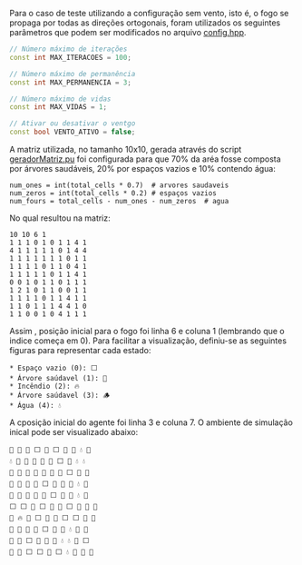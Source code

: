 Para o caso de teste utilizando a configuração sem vento, isto é, o fogo se propaga por todas as direções ortogonais, foram utilizados os seguintes parâmetros que podem ser modificados no arquivo [config.hpp](include/config.hpp).
```cpp
// Número máximo de iterações
const int MAX_ITERACOES = 100;

// Número máximo de permanência
const int MAX_PERMANENCIA = 3;

// Número máximo de vidas
const int MAX_VIDAS = 1;

// Ativar ou desativar o ventgo
const bool VENTO_ATIVO = false;
```
A matriz utilizada, no tamanho 10x10, gerada através do script [geradorMatriz.pu](data/geradorMatriz.py) foi configurada para que 70% da aréa fosse composta por árvores saudáveis, 20% por espaços vazios e 10% contendo água:
```pyhton
num_ones = int(total_cells * 0.7)  # arvores saudaveis
num_zeros = int(total_cells * 0.2) # espaços vazios
num_fours = total_cells - num_ones - num_zeros  # agua
```
No qual resultou na matriz:
```
10 10 6 1
1 1 1 0 1 0 1 1 4 1
4 1 1 1 1 1 0 1 4 4
1 1 1 1 1 1 1 0 1 1
1 1 1 1 0 1 1 0 4 1
1 1 1 1 1 0 1 1 4 1
0 0 1 0 1 1 0 1 1 1
1 2 1 0 1 1 0 0 1 1
1 1 1 1 0 1 1 4 1 1
1 1 0 1 1 1 4 4 1 0
1 1 0 0 1 0 4 1 1 1
```
Assim , posição inicial para o fogo foi linha 6 e coluna 1 (lembrando que o indice começa em 0).
Para facilitar a visualização, definiu-se as seguintes figuras para representar cada estado:

    * Espaço vazio (0): ⬜
    * Árvore saúdavel (1): 🌳 
    * Incêndio (2): 🔥
    * Árvore saúdavel (3): 🪵
    * Água (4): 💧

A cposição inicial do agente foi linha 3 e coluna 7. O ambiente de simulação inical pode ser visualizado abaixo:
```
🌳 🌳 🌳 ⬜ 🌳 ⬜ 🌳 🌳 💧 🌳 
💧 🌳 🌳 🌳 🌳 🌳 ⬜ 🌳 💧 💧 
🌳 🌳 🌳 🌳 🌳 🌳 🌳 ⬜ 🌳 🌳 
🌳 🌳 🌳 🌳 ⬜ 🌳 🌳 🐒 💧 🌳 
🌳 🌳 🌳 🌳 🌳 ⬜ 🌳 🌳 💧 🌳 
⬜ ⬜ 🌳 ⬜ 🌳 🌳 ⬜ 🌳 🌳 🌳 
🌳 🔥 🌳 ⬜ 🌳 🌳 ⬜ ⬜ 🌳 🌳 
🌳 🌳 🌳 🌳 ⬜ 🌳 🌳 💧 🌳 🌳 
🌳 🌳 ⬜ 🌳 🌳 🌳 💧 💧 🌳 ⬜ 
🌳 🌳 ⬜ ⬜ 🌳 ⬜ 💧 🌳 🌳 🌳 
```